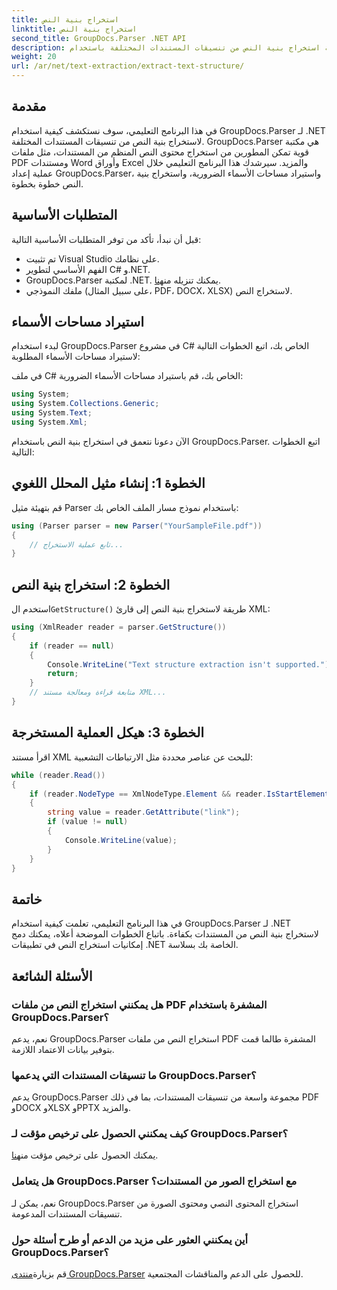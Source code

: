 ```yaml
---
title: استخراج بنية النص
linktitle: استخراج بنية النص
second_title: GroupDocs.Parser .NET API
description: تعرف على كيفية استخراج بنية النص من تنسيقات المستندات المختلفة باستخدام GroupDocs.Parser لـ .NET. برنامج تعليمي خطوة بخطوة مع أمثلة التعليمات البرمجية.
weight: 20
url: /ar/net/text-extraction/extract-text-structure/
---
```

## مقدمة
في هذا البرنامج التعليمي، سوف نستكشف كيفية استخدام GroupDocs.Parser لـ .NET لاستخراج بنية النص من تنسيقات المستندات المختلفة. GroupDocs.Parser هي مكتبة قوية تمكن المطورين من استخراج محتوى النص المنظم من المستندات، مثل ملفات PDF ومستندات Word وأوراق Excel والمزيد. سيرشدك هذا البرنامج التعليمي خلال عملية إعداد GroupDocs.Parser، واستيراد مساحات الأسماء الضرورية، واستخراج بنية النص خطوة بخطوة.
## المتطلبات الأساسية
قبل أن نبدأ، تأكد من توفر المتطلبات الأساسية التالية:
- تم تثبيت Visual Studio على نظامك.
- الفهم الأساسي لتطوير C# و.NET.
-  GroupDocs.Parser لمكتبة .NET. يمكنك تنزيله من[هنا](https://releases.groupdocs.com/parser/net/).
- ملفك النموذجي (على سبيل المثال، PDF، DOCX، XLSX) لاستخراج النص.
## استيراد مساحات الأسماء
لبدء استخدام GroupDocs.Parser في مشروع C# الخاص بك، اتبع الخطوات التالية لاستيراد مساحات الأسماء المطلوبة:

في ملف C# الخاص بك، قم باستيراد مساحات الأسماء الضرورية:
```csharp
using System;
using System.Collections.Generic;
using System.Text;
using System.Xml;
```
الآن دعونا نتعمق في استخراج بنية النص باستخدام GroupDocs.Parser. اتبع الخطوات التالية:
## الخطوة 1: إنشاء مثيل المحلل اللغوي
قم بتهيئة مثيل Parser باستخدام نموذج مسار الملف الخاص بك:
```csharp
using (Parser parser = new Parser("YourSampleFile.pdf"))
{
    // تابع عملية الاستخراج...
}
```
## الخطوة 2: استخراج بنية النص
 استخدم ال`GetStructure()` طريقة لاستخراج بنية النص إلى قارئ XML:
```csharp
using (XmlReader reader = parser.GetStructure())
{
    if (reader == null)
    {
        Console.WriteLine("Text structure extraction isn't supported.");
        return;
    }
    // متابعة قراءة ومعالجة مستند XML...
}
```
## الخطوة 3: هيكل العملية المستخرجة
اقرأ مستند XML للبحث عن عناصر محددة مثل الارتباطات التشعبية:
```csharp
while (reader.Read())
{
    if (reader.NodeType == XmlNodeType.Element && reader.IsStartElement() && reader.Name.ToLowerInvariant() == "hyperlink")
    {
        string value = reader.GetAttribute("link");
        if (value != null)
        {
            Console.WriteLine(value);
        }
    }
}
```
## خاتمة
في هذا البرنامج التعليمي، تعلمت كيفية استخدام GroupDocs.Parser لـ .NET لاستخراج بنية النص من المستندات بكفاءة. باتباع الخطوات الموضحة أعلاه، يمكنك دمج إمكانيات استخراج النص في تطبيقات .NET الخاصة بك بسلاسة.

## الأسئلة الشائعة
### هل يمكنني استخراج النص من ملفات PDF المشفرة باستخدام GroupDocs.Parser؟
نعم، يدعم GroupDocs.Parser استخراج النص من ملفات PDF المشفرة طالما قمت بتوفير بيانات الاعتماد اللازمة.
### ما تنسيقات المستندات التي يدعمها GroupDocs.Parser؟
يدعم GroupDocs.Parser مجموعة واسعة من تنسيقات المستندات، بما في ذلك PDF وDOCX وXLSX وPPTX والمزيد.
### كيف يمكنني الحصول على ترخيص مؤقت لـ GroupDocs.Parser؟
 يمكنك الحصول على ترخيص مؤقت من[هنا](https://purchase.groupdocs.com/temporary-license/).
### هل يتعامل GroupDocs.Parser مع استخراج الصور من المستندات؟
نعم، يمكن لـ GroupDocs.Parser استخراج المحتوى النصي ومحتوى الصورة من تنسيقات المستندات المدعومة.
### أين يمكنني العثور على مزيد من الدعم أو طرح أسئلة حول GroupDocs.Parser؟
 قم بزيارة[منتدى GroupDocs.Parser](https://forum.groupdocs.com/c/parser/17) للحصول على الدعم والمناقشات المجتمعية.